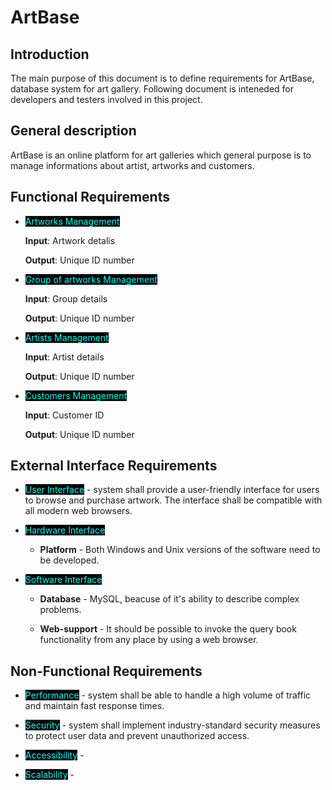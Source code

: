 # ArtBase

## Introduction

The main purpose of this document is to define requirements for ArtBase, database system for art gallery. Following document is inteneded for developers and testers involved in this project. 

## General description

ArtBase is an online platform for art galleries which general purpose is to manage informations about artist, artworks and customers. 

## Functional Requirements

* <mark style="background-color: black; color: cyan">Artworks Management</mark>

    **Input**: Artwork detalis

    **Output**: Unique ID number

* <mark style="background-color: black; color: cyan">Group of artworks Management</mark>

    **Input**: Group details

    **Output**: Unique ID number

* <mark style="background-color: black; color: cyan">Artists Management</mark> 

    **Input**: Artist details

    **Output**: Unique ID number

* <mark style="background-color: black; color: cyan">Customers Management</mark> 

    **Input**: Customer ID

    **Output**: Unique ID number


## External Interface Requirements

* <mark style="background-color: black; color: cyan">User Interface</mark> - system shall provide a user-friendly interface for users to browse and purchase artwork. The interface shall be compatible with all modern web browsers.

* <mark style="background-color: black; color: cyan">Hardware Interface</mark> 

    * **Platform** - Both Windows and Unix versions of the software need to be developed. ​

* <mark style="background-color: black; color: cyan">Software Interface</mark> 

    * **Database** - MySQL, beacuse of it's ability to describe complex problems. 

    * **Web-support** - It should be possible to invoke the query book functionality from any place by using a web browser. ​

## Non-Functional Requirements

* <mark style="background-color: black; color: cyan">Performance</mark> - system shall be able to handle a high volume of traffic and maintain fast response times.

* <mark style="background-color: black; color: cyan">Security</mark> -  system shall implement industry-standard security measures to protect user data and prevent unauthorized access.

* <mark style="background-color: black; color: cyan">Accessibility</mark> -

* <mark style="background-color: black; color: cyan">Scalability</mark> -


